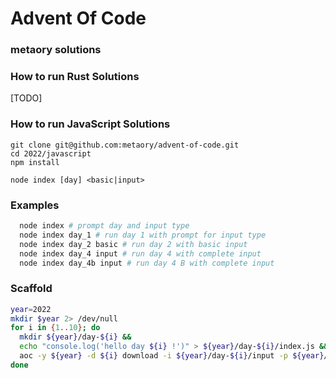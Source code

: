 # Advent Of Code

### metaory solutions

### How to run Rust Solutions

[TODO]

### How to run JavaScript Solutions

    git clone git@github.com:metaory/advent-of-code.git
    cd 2022/javascript
    npm install

    node index [day] <basic|input>

### Examples

```bash
  node index # prompt day and input type
  node index day_1 # run day 1 with prompt for input type
  node index day_2 basic # run day 2 with basic input
  node index day_4 input # run day 4 with complete input
  node index day_4b input # run day 4 B with complete input
```

### Scaffold

```bash
year=2022
mkdir $year 2> /dev/null
for i in {1..10}; do
  mkdir ${year}/day-${i} &&
  echo "console.log('hello day ${i} !')" > ${year}/day-${i}/index.js &&
  aoc -y ${year} -d ${i} download -i ${year}/day-${i}/input -p ${year}/day-${i}/puzzle.md;
done
```
